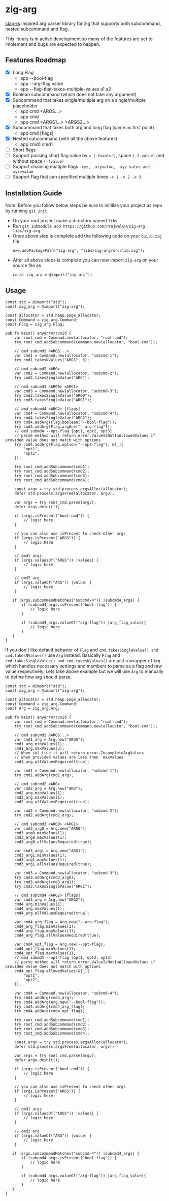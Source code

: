 # zig-arg
[clap-rs](https://github.com/clap-rs/clap) inspired arg parser library for zig that supports both subcommand, nested subcommand and flag.

This library is in active development so many of the features are yet to implement and bugs are expected to happen.

## Features Roadmap
* [x] Long Flag
    - app --bool-flag
    - app --arg-flag value
    - app --flag-that-takes-multiple-values a1 a2
* [x] Boolean subcommand (which does not take any argument)
* [x] Subcommand that takes single/multiple arg on a single/multiple placeholder
    - app cmd <ARGS...>
    - app cmd <ARG1> <ARG2>
    - app cmd <ARGS1...> <ARGS2...>
* [x] Subcommand that takes both arg and long flag (same as first point)
    - app cmd <ARG1> [flags]
* [x] Nested subcommand (with all the above features)
    - app cmd1 cmd1
* [ ] Short flags
* [ ] Support passing short flag value by `= (-f=value)`, space `(-f value)` and without space `(-fvalue)`
* [ ] Support chaining multiple flags `-xyz, -xzyvalue, -xyz value and -xyz=value`
* [ ] Support flag that can specified multiple times `-x 1 -x 2 -x 3`

## Installation Guide
Note: Before you follow below steps be sure to initilize your project as repo by running `git init`

- On your root project make a directory named `libs`
- Run `git submodule add https://github.com/PrajwalCH/zig-arg libs/zig-arg`
- Once above step is complete add the following code on your `build.zig` file
    ```zig
    exe.addPackagePath("zig-arg", "libs/zig-arg/src/lib.zig");
    ```
- After all above steps is complete you can now import `zig-arg` on your source file as
    ```zig
    const zig_arg = @import("zig-arg");
    ```

## Usage
```zig
const std = @import("std");
const zig_arg = @import("zig-arg");

const allocator = std.heap.page_allocator;
const Command = zig_arg.Command;
const Flag = zig_arg.Flag;

pub fn main() anyerror!void {
    var root_cmd = Command.new(allocator, "root-cmd");
    try root_cmd.addSubcommand(Command.new(allocator, "bool-cmd"));

    // cmd subcmd1 <ARGS...>
    var cmd1 = Command.new(allocator, "subcmd-1");
    try cmd1.takesNValues("ARGS", 3);

    // cmd subcmd2 <ARG>
    var cmd2 = Command.new(allocator, "subcmd-2");
    try cmd2.takesSingleValue("ARG");

    // cmd subcmd3 <ARG0> <ARG1>
    var cmd3 = Command.new(allocator, "subcmd-3");
    try cmd3.takesSingleValue("ARG0");
    try cmd3.takesSingleValue("ARG1");

    // cmd subcmd4 <ARG2> [flags]
    var cmd4 = Command.new(allocator, "subcmd-4");
    try cmd4.takesSingleValue("ARG2");
    try cmd4.addArg(Flag.boolean("--bool-flag"));
    try cmd4.addArg(Flag.argOne("--arg-flag"));
    // cmd submd4 --opt-flag [opt1, opt2, opt3]
    // parse method will return error.ValueIsNotInAllowedValues if provided value does not match with options
    try cmd4.addArg(Flag.option("--opt-flag"), &[_]{
        "opt1",
        "opt2",
    });

    try root_cmd.addSubcommand(cmd1);
    try root_cmd.addSubcommand(cmd2);
    try root_cmd.addSubcommand(cmd3);
    try root_cmd.addSubcommand(cmd4);

    const argv = try std.process.argsAlloc(allocator);
    defer std.process.argsFree(allocator, argv);

    var args = try root_cmd.parse(argv);
    defer args.deinit();

    if (args.isPresent("bool-cmd")) {
        // logic here
    }

    // you can also use isPresent to check other args
    if (args.isPresent("ARGS")) {
        // logic here
    }

    // cmd1 args
    if (args.valuesOf("ARGS")) |values| {
        // logic here
    }

    // cmd2 arg
    if (args.valueOf("ARG")) |value| {
        // logic here
    }

   if (args.subcommandMatches("subcmd-4")) |subcmd4_args| {
       if (subcmd4_args.isPresent("bool-flag")) {
           // logic here
       }

       if (subcmd4_args.valueOf("arg-flag")) |arg_flag_value|{
           // logic here
       }
   }
}
```

If you don't like default behavior of `Flag` and `cmd.takesSingleValue() and cmd.takesNValues()` use `Arg` instead.
Basically `Flag` and `cmd.takesSingleValue() and cmd.takesNValues()` are just a wrapper of `Arg` which handles necessary settings and members to parse as a flag and raw value respectively.
Lets take above example but we will use `Arg` to manually to define how arg should parse.

```zig
const std = @import("std");
const zig_arg = @import("zig-arg");

const allocator = std.heap.page_allocator;
const Command = zig_arg.Command;
const Arg = zig_arg.Arg;

pub fn main() anyerror!void {
    var root_cmd = Command.new(allocator, "root-cmd");
    try root_cmd.addSubcommand(Command.new(allocator, "bool-cmd"));

    // cmd subcmd1 <ARGS...>
    var cmd1_arg = Arg.new("ARGS");
    cmd1_arg.minValues(1);
    cmd1_arg.maxValues(3);
    // When set true it will return error.IncompleteArgValues
    // when provided values are less then  maxValues
    cmd1_arg.allValuesRequired(true);
    
    var cmd1 = Command.new(allocator, "subcmd-1");
    try cmd1.addArg(cmd1_arg);

    // cmd subcmd2 <ARG>
    var cmd2_arg = Arg.new("ARG");
    cmd2_arg.minValues(1);
    cmd2_arg.maxValues(1);
    cmd2_arg.allValuesRequired(true);

    var cmd2 = Command.new(allocator, "subcmd-2");
    try cmd2.addArg(cmd2_arg);

    // cmd subcmd3 <ARG0> <ARG1>
    var cmd3_arg0 = Arg.new("ARG0");
    cmd3_arg0.minValues(1);
    cmd3_arg0.maxValues(1);
    cmd3_arg0.allValuesRequired(true);

    var cmd3_arg1 = Arg.new("ARG1");
    cmd3_arg1.minValues(1);
    cmd3_arg1.maxValues(1);
    cmd3_arg1.allValuesRequired(true);

    var cmd3 = Command.new(allocator, "subcmd-3");
    try cmd3.addArg(cmd3_arg0);
    try cmd3.addArg(cmd3_arg1);
    try cmd3.takesSingleValue("ARG1");

    // cmd subcmd4 <ARG2> [flags]
    var cmd4_arg = Arg.new("ARG2");
    cmd4_arg.minValues(1);
    cmd4_arg.maxValues(1);
    cmd4_arg.allValuesRequired(true);

    var cmd4_arg_flag = Arg.new("--arg-flag");
    cmd4_arg_flag.minValues(1);
    cmd4_arg_flag.maxValues(1);
    cmd4_arg_flag.allValuesRequired(true);

    var cmd4_opt_flag = Arg.new(--opt-flag);
    cmd4_opt_flag.minValues(1);
    cmd4_opt_flag.maxValues(1);
    // cmd submd4 --opt-flag [opt1, opt2, opt3]
    // parse method will return error.ValueIsNotInAllowedValues if provided value does not match with options
    cmd4_opt_flag.allowedValues(&[_]{
        "opt1",
        "opt2",
    });

    var cmd4 = Command.new(allocator, "subcmd-4");
    try cmd4.addArg(cmd4_arg);
    try cmd4.addArg(Arg.new("--bool-flag"));
    try cmd4.addArg(cmd4_arg_flag);
    try cmd4.addArg(cmd4_opt_flag);

    try root_cmd.addSubcommand(cmd1);
    try root_cmd.addSubcommand(cmd2);
    try root_cmd.addSubcommand(cmd3);
    try root_cmd.addSubcommand(cmd4);

    const argv = try std.process.argsAlloc(allocator);
    defer std.process.argsFree(allocator, argv);

    var args = try root_cmd.parse(argv);
    defer args.deinit();

    if (args.isPresent("bool-cmd")) {
        // logic here
    }

    // you can also use isPresent to check other args
    if (args.isPresent("ARGS")) {
        // logic here
    }

    // cmd1 args
    if (args.valuesOf("ARGS")) |values| {
        // logic here
    }

    // cmd2 arg
    if (args.valueOf("ARG")) |value| {
        // logic here
    }

   if (args.subcommandMatches("subcmd-4")) |subcmd4_args| {
       if (subcmd4_args.isPresent("bool-flag")) {
           // logic here
       }

       if (subcmd4_args.valueOf("arg-flag")) |arg_flag_value|{
           // logic here
       }
   }
}
```

